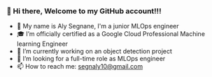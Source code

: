 ### 👋 Hi there, Welcome to my GitHub account!!!

- 👋 My name is Aly Segnane, I'm a junior MLOps engineer
- 🎓 I’m officially certified as a Google Cloud Professional Machine learning Engineer
- 🔭 I’m currently working on an object detection project 
- 🤔 I’m looking for a full-time role as MLOps engineer
- 📫 How to reach me: segnaly10@gmail.com

<!--
**Segnaly-2021/Segnaly-2021** is a ✨ _special_ ✨ repository because its `README.md` (this file) appears on your GitHub profile.

Here are some ideas to get you started:
-->
